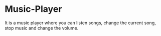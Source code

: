 # Music-Player
It is a music player where you can listen songs, change the current song, stop music and change the volume.

